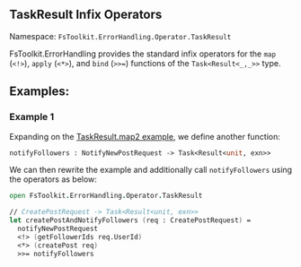 ## TaskResult Infix Operators

Namespace: `FsToolkit.ErrorHandling.Operator.TaskResult`

FsToolkit.ErrorHandling provides the standard infix operators for the `map` (`<!>`), `apply` (`<*>`), and `bind` (`>>=`) functions of the `Task<Result<_,_>>` type.

## Examples:

### Example 1

Expanding on the [TaskResult.map2 example](../taskResult/map2.md#example-1), we define another function:

```fsharp
notifyFollowers : NotifyNewPostRequest -> Task<Result<unit, exn>>
```

We can then rewrite the example and additionally call `notifyFollowers` using the operators as below:

```fsharp
open FsToolkit.ErrorHandling.Operator.TaskResult

// CreatePostRequest -> Task<Result<unit, exn>>
let createPostAndNotifyFollowers (req : CreatePostRequest) = 
  notifyNewPostRequest
  <!> (getFollowerIds req.UserId)
  <*> (createPost req)
  >>= notifyFollowers
```
